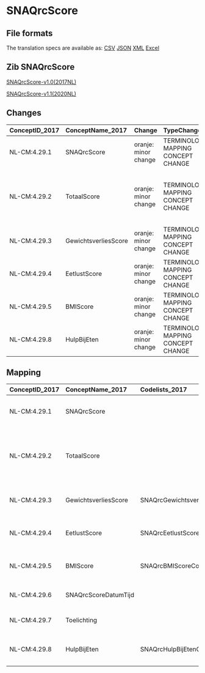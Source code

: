 # SNAQrcScore
## File formats

The translation specs are available as: 
[CSV](../csv/SNAQrcScore.csv) [JSON](../json/SNAQrcScore.json) [XML](../xml/SNAQrcScore.xml) [Excel](../excel/SNAQrcScore.xlsx)



## Zib SNAQrcScore

[SNAQrcScore-v1.0(2017NL)](https://zibs.nl/wiki/SNAQrcScore-v1.0(2017NL))

[SNAQrcScore-v1.1(2020NL)](https://zibs.nl/wiki/SNAQrcScore-v1.1(2020NL))









## Changes

| ConceptID_2017   | ConceptName_2017     | Change               | TypeChange                         | Impact_heen   | TRANSLATIE_spec_heen                                                                                             | Impact_terug   | TRANSLATIE_spec_terug                                                                                            | Omschrijving                              |
|:-----------------|:---------------------|:---------------------|:-----------------------------------|:--------------|:-----------------------------------------------------------------------------------------------------------------|:---------------|:-----------------------------------------------------------------------------------------------------------------|:------------------------------------------|
| NL-CM:4.29.1     | SNAQrcScore          | oranje: minor change | TERMINOLOGY MAPPING CONCEPT CHANGE | Medium        | SCT DefinitionCode [blank] -> [108311000146106 SNAQRC]                                                           | Medium         | SCT DefinitionCode [108311000146106 SNAQRC] -> [blank]                                                           | SNOMED CT DefinitionCode concept aangepast |
| NL-CM:4.29.2     | TotaalScore          | oranje: minor change | TERMINOLOGY MAPPING CONCEPT CHANGE | Medium        | SCT DefinitionCode [blank] -> [108901000146105 Short Nutritional Questionnaire for residential care total score] | Medium         | SCT DefinitionCode [108901000146105 Short Nutritional Questionnaire for residential care total score] -> [blank] | SNOMED CT DefinitionCode concept aangepast |
| NL-CM:4.29.3     | GewichtsverliesScore | oranje: minor change | TERMINOLOGY MAPPING CONCEPT CHANGE | Medium        | SCT DefinitionCode [blank] -> [4029003 SNAQrcScore GewichtsverliesScore]                                         | Medium         | SCT DefinitionCode [4029003 SNAQrcScore GewichtsverliesScore] -> [blank]                                         | SNOMED CT DefinitionCode concept aangepast |
| NL-CM:4.29.4     | EetlustScore         | oranje: minor change | TERMINOLOGY MAPPING CONCEPT CHANGE | Medium        | SCT DefinitionCode [blank] -> [4029004 SNAQrcScore EetlustScore]                                                 | Medium         | SCT DefinitionCode [4029004 SNAQrcScore EetlustScore] -> [blank]                                                 | SNOMED CT DefinitionCode concept aangepast |
| NL-CM:4.29.5     | BMIScore             | oranje: minor change | TERMINOLOGY MAPPING CONCEPT CHANGE | Medium        | SCT DefinitionCode [blank] -> [4029005 SNAQrcScore BMIScore]                                                     | Medium         | SCT DefinitionCode [4029005 SNAQrcScore BMIScore] -> [blank]                                                     | SNOMED CT DefinitionCode concept aangepast |
| NL-CM:4.29.8     | HulpBijEten          | oranje: minor change | TERMINOLOGY MAPPING CONCEPT CHANGE | Medium        | SCT DefinitionCode [blank] -> [4029008 SNAQrcScore HulpBijEten]                                                  | Medium         | SCT DefinitionCode [4029008 SNAQrcScore HulpBijEten] -> [blank]                                                  | SNOMED CT DefinitionCode concept aangepast |

## Mapping

| ConceptID_2017   | ConceptName_2017     | Codelists_2017                      | Change                  | ConceptID_2020   | ConceptName_2020     | Codelists_2020                      | Bits    | Omschrijving                              | TypeChange                         | Impact_heen   | TRANSLATIE_spec_heen                                                                                             | Impact_terug   | TRANSLATIE_spec_terug                                                                                            |
|:-----------------|:---------------------|:------------------------------------|:------------------------|:-----------------|:---------------------|:------------------------------------|:--------|:------------------------------------------|:-----------------------------------|:--------------|:-----------------------------------------------------------------------------------------------------------------|:---------------|:-----------------------------------------------------------------------------------------------------------------|
| NL-CM:4.29.1     | SNAQrcScore          |                                     | oranje: minor change    | NL-CM:4.29.1     | SNAQrcScore          |                                     | ZIB-930 | SNOMED CT DefinitionCode concept aangepast | TERMINOLOGY MAPPING CONCEPT CHANGE | Medium        | SCT DefinitionCode [blank] -> [108311000146106 SNAQRC]                                                           | Medium         | SCT DefinitionCode [108311000146106 SNAQRC] -> [blank]                                                           |
| NL-CM:4.29.2     | TotaalScore          |                                     | oranje: minor change    | NL-CM:4.29.2     | TotaalScore          |                                     | ZIB-930 | SNOMED CT DefinitionCode concept aangepast | TERMINOLOGY MAPPING CONCEPT CHANGE | Medium        | SCT DefinitionCode [blank] -> [108901000146105 Short Nutritional Questionnaire for residential care total score] | Medium         | SCT DefinitionCode [108901000146105 Short Nutritional Questionnaire for residential care total score] -> [blank] |
| NL-CM:4.29.3     | GewichtsverliesScore | SNAQrcGewichtsverliesScoreCodelijst | oranje: minor change    | NL-CM:4.29.3     | GewichtsverliesScore | SNAQrcGewichtsverliesScoreCodelijst | ZIB-930 | SNOMED CT DefinitionCode concept aangepast | TERMINOLOGY MAPPING CONCEPT CHANGE | Medium        | SCT DefinitionCode [blank] -> [4029003 SNAQrcScore GewichtsverliesScore]                                         | Medium         | SCT DefinitionCode [4029003 SNAQrcScore GewichtsverliesScore] -> [blank]                                         |
| NL-CM:4.29.4     | EetlustScore         | SNAQrcEetlustScoreCodelijst         | oranje: minor change    | NL-CM:4.29.4     | EetlustScore         | SNAQrcEetlustScoreCodelijst         | ZIB-930 | SNOMED CT DefinitionCode concept aangepast | TERMINOLOGY MAPPING CONCEPT CHANGE | Medium        | SCT DefinitionCode [blank] -> [4029004 SNAQrcScore EetlustScore]                                                 | Medium         | SCT DefinitionCode [4029004 SNAQrcScore EetlustScore] -> [blank]                                                 |
| NL-CM:4.29.5     | BMIScore             | SNAQrcBMIScoreCodelijst             | oranje: minor change    | NL-CM:4.29.5     | BMIScore             | SNAQrcBMIScoreCodelijst             | ZIB-930 | SNOMED CT DefinitionCode concept aangepast | TERMINOLOGY MAPPING CONCEPT CHANGE | Medium        | SCT DefinitionCode [blank] -> [4029005 SNAQrcScore BMIScore]                                                     | Medium         | SCT DefinitionCode [4029005 SNAQrcScore BMIScore] -> [blank]                                                     |
| NL-CM:4.29.6     | SNAQrcScoreDatumTijd |                                     | groen: geen wijzigingen | NL-CM:4.29.6     | SNAQrcScoreDatumTijd |                                     |         |                                           |                                    |               |                                                                                                                  |                |                                                                                                                  |
| NL-CM:4.29.7     | Toelichting          |                                     | groen: geen wijzigingen | NL-CM:4.29.7     | Toelichting          |                                     |         |                                           |                                    |               |                                                                                                                  |                |                                                                                                                  |
| NL-CM:4.29.8     | HulpBijEten          | SNAQrcHulpBijEtenCodelijst          | oranje: minor change    | NL-CM:4.29.8     | HulpBijEten          | SNAQrcHulpBijEtenCodelijst          | ZIB-930 | SNOMED CT DefinitionCode concept aangepast | TERMINOLOGY MAPPING CONCEPT CHANGE | Medium        | SCT DefinitionCode [blank] -> [4029008 SNAQrcScore HulpBijEten]                                                  | Medium         | SCT DefinitionCode [4029008 SNAQrcScore HulpBijEten] -> [blank]                                                  |

